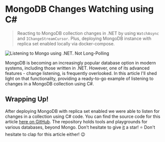 # MongoDB Changes Watching using C#

> Reacting to MongoDB collection changes in .NET by using `WatchAsync` and `IChangeStreamCursor`. Plus, deploying MongoDB instance with replica set enabled locally via docker-compose.

![Listening to Mongo using .NET. Not Long-Polling]()

MongoDB is becoming an increasingly popular database option in modern systems, including those written in .NET. However, one of its advanced features - change listening, is frequently overlooked. In this article I'll shed light on that functionality, providing a ready-to-go example of listening to changes in a MongoDB collection using C#.

## Wrapping Up!

After deploying MongoDB with replica set enabled we were able to listen for changes in a collection using C# code. You can find the source code for this article [here on GitHub](https://github.com/astorDev/persic/tree/main/mongo). The repository holds tools and playgrounds for various databases, beyond Mongo. Don't hesitate to give [it](https://github.com/astorDev/persic) a star! ⭐ Don't hesitate to clap for this article either! 😉
